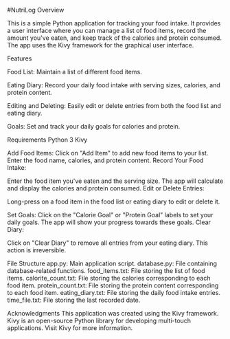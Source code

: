 #NutriLog
Overview

This is a simple Python application for tracking your food intake. It provides a user interface where you can manage a list of food items, record the amount you've eaten, and keep track of the calories and protein consumed. The app uses the Kivy framework for the graphical user interface.

Features

Food List: 
  Maintain a list of different food items.

Eating Diary: 
  Record your daily food intake with serving sizes, calories, and protein content.

Editing and Deleting:
  Easily edit or delete entries from both the food list and eating diary.

Goals: 
  Set and track your daily goals for calories and protein.

Requirements
  Python 3
  Kivy

Add Food Items:
Click on "Add Item" to add new food items to your list.
Enter the food name, calories, and protein content.
Record Your Food Intake:

Enter the food item you've eaten and the serving size.
The app will calculate and display the calories and protein consumed.
Edit or Delete Entries:

Long-press on a food item in the food list or eating diary to edit or delete it.

Set Goals:
Click on the "Calorie Goal" or "Protein Goal" labels to set your daily goals.
The app will show your progress towards these goals.
Clear Diary:

Click on "Clear Diary" to remove all entries from your eating diary. This action is irreversible.

File Structure
  app.py: Main application script.
  database.py: File containing database-related functions.
  food_items.txt: File storing the list of food items.
  calorite_count.txt: File storing the calories corresponding to each food item.
  protein_count.txt: File storing the protein content corresponding to each food item.
  eating_diary.txt: File storing the daily food intake entries.
  time_file.txt: File storing the last recorded date.

Acknowledgments
  This application was created using the Kivy framework. Kivy is an open-source Python library for developing multi-touch applications. Visit Kivy for more information.
